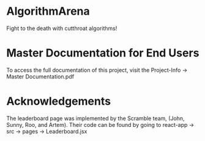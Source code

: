# AlgorithmArena
Fight to the death with cutthroat algorithms!

# Master Documentation for End Users
To access the full documentation of this project, visit the Project-Info -> Master Documentation.pdf

# Acknowledgements
The leaderboard page was implemented by the Scramble team, (John, Sunny, Roo, and Artem). Their code can be found by going to react-app -> src -> pages -> Leaderboard.jsx
